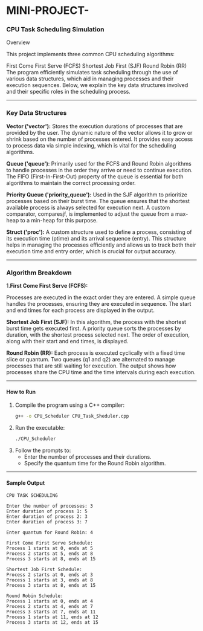 # MINI-PROJECT-
### CPU Task Scheduling Simulation

Overview

This project implements three common CPU scheduling algorithms:

First Come First Serve (FCFS)
Shortest Job First (SJF)
Round Robin (RR)
The program efficiently simulates task scheduling through the use of various data structures, which aid in managing processes and their execution sequences. Below, we explain the key data structures involved and their specific roles in the scheduling process.


---
### Key Data Structures
**Vector ('vector'):**
Stores the execution durations of processes that are provided by the user.
The dynamic nature of the vector allows it to grow or shrink based on the number of processes entered.
It provides easy access to process data via simple indexing, which is vital for the scheduling algorithms.

**Queue ('queue')**:
Primarily used for the FCFS and Round Robin algorithms to handle processes in the order they arrive or need to continue execution.
The FIFO (First-In-First-Out) property of the queue is essential for both algorithms to maintain the correct processing order.

**Priority Queue ('priority_queue'):**
Used in the SJF algorithm to prioritize processes based on their burst time.
The queue ensures that the shortest available process is always selected for execution next.
A custom comparator, comparesjf, is implemented to adjust the queue from a max-heap to a min-heap for this purpose.

**Struct ('proc'):**
A custom structure used to define a process, consisting of its execution time (ptime) and its arrival sequence (entry).
This structure helps in managing the processes efficiently and allows us to track both their execution time and entry order, which is crucial for output accuracy.

---
### Algorithm Breakdown
1.**First Come First Serve (FCFS):**

Processes are executed in the exact order they are entered.
A simple queue handles the processes, ensuring they are executed in sequence.
The start and end times for each process are displayed in the output.

**Shortest Job First (SJF):**
In this algorithm, the process with the shortest burst time gets executed first.
A priority queue sorts the processes by duration, with the shortest process selected next.
The order of execution, along with their start and end times, is displayed.

**Round Robin (RR):**
Each process is executed cyclically with a fixed time slice or quantum.
Two queues (q1 and q2) are alternated to manage processes that are still waiting for execution.
The output shows how processes share the CPU time and the time intervals during each execution.

---

#### **How to Run**

1. Compile the program using a C++ compiler:
   ```bash
   g++ -o CPU_Scheduler CPU_Task_Sheduler.cpp
   ```
2. Run the executable:
   ```bash
   ./CPU_Scheduler
   ```
3. Follow the prompts to:
   - Enter the number of processes and their durations.
   - Specify the quantum time for the Round Robin algorithm.

---

#### **Sample Output**

```
CPU TASK SCHEDULING

Enter the number of processes: 3
Enter duration of process 1: 5
Enter duration of process 2: 3
Enter duration of process 3: 7

Enter quantum for Round Robin: 4

First Come First Serve Schedule:
Process 1 starts at 0, ends at 5
Process 2 starts at 5, ends at 8
Process 3 starts at 8, ends at 15

Shortest Job First Schedule:
Process 2 starts at 0, ends at 3
Process 1 starts at 3, ends at 8
Process 3 starts at 8, ends at 15

Round Robin Schedule:
Process 1 starts at 0, ends at 4
Process 2 starts at 4, ends at 7
Process 3 starts at 7, ends at 11
Process 1 starts at 11, ends at 12
Process 3 starts at 12, ends at 15

```
